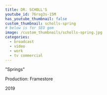 ```yaml
---
title: DR. SCHOLL'S
youtube_id: 76rsg3s-15M
has_youtube_thumbnail: false
custom_thumbnail: scholls-spring
# below is for SEO gem
image: /custom_thumbnails/scholls-spring.jpg
categories:
  - broadcast
  - video
  - work
  - tv commercial
---
```

"Springs"

Production: Framestore

2019

